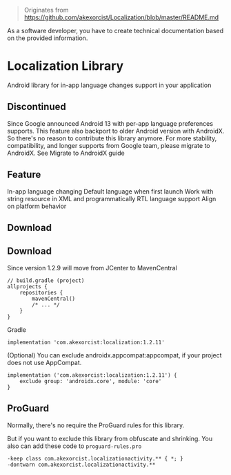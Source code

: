 > Originates from https://github.com/akexorcist/Localization/blob/master/README.md

As a software developer, you have to create technical documentation based on the provided information.

# Localization Library

Android library for in-app language changes support in your application

## Discontinued

Since Google announced Android 13 with per-app language preferences supports. This feature also backport to older Android version with AndroidX. So there's no reason to contribute this library anymore. For more stability, compatibility, and longer supports from Google team, please migrate to AndroidX. See Migrate to AndroidX guide

## Feature

In-app language changing
Default language when first launch
Work with string resource in XML and programmatically
RTL language support
Align on platform behavior

## Download

## Download

Since version 1.2.9 will move from JCenter to MavenCentral

```
// build.gradle (project)
allprojects {
    repositories {
        mavenCentral()
        /* ... */
    }
}
```

Gradle

```
implementation 'com.akexorcist:localization:1.2.11'
```

(Optional) You can exclude androidx.appcompat:appcompat, if your project does not use AppCompat.

```
implementation ('com.akexorcist:localization:1.2.11') {
    exclude group: 'androidx.core', module: 'core'
}
```

## ProGuard

Normally, there's no require the ProGuard rules for this library.

But if you want to exclude this library from obfuscate and shrinking. You also can add these code to `proguard-rules.pro`

```
-keep class com.akexorcist.localizationactivity.** { *; }
-dontwarn com.akexorcist.localizationactivity.**
```
